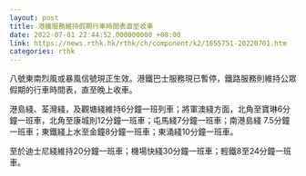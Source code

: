 ```yaml
---
layout: post
title: 港鐵服務維持假期行車時間表直至收車
date: 2022-07-01 22:44:52.000000000 +08:00
link: https://news.rthk.hk/rthk/ch/component/k2/1655751-20220701.htm
categories: rthk
---
```


八號東南烈風或暴風信號現正生效。港鐵巴士服務現已暫停，鐵路服務則維持公眾假期的行車時間表，直至晚上收車。

港島綫、荃灣綫，及觀塘綫維持6分鐘一班列車；將軍澳綫方面，北角至寶琳6分鐘一班車，北角至康城則12分鐘一班車；屯馬綫7分鐘一班車；南港島綫 7.5分鐘一班車；東鐵綫上水至金鐘8分鐘一班車；東涌綫10分鐘一班車。

至於迪士尼綫維持20分鐘一班車；機場快綫30分鐘一班車；輕鐵8至24分鐘一班車。
